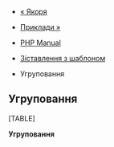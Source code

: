 - [« Якоря](parle.regex.anchors.md)
- [Приклади »](parle.examples.md)

- [PHP Manual](index.md)
- [Зіставлення з шаблоном](parle.pattern.matching.md)
- Угруповання

## Угруповання

[TABLE]

**Угруповання**
